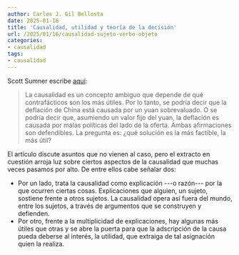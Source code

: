 ```yaml
---
author: Carlos J. Gil Bellosta
date: 2025-01-16
title: 'Causalidad, utilidad y teoría de la decisión'
url: /2025/01/16/causalidad-sujeto-verbo-objeto
categories:
- causalidad
tags:
- causalidad
---
```


Scott Sumner escribe [aquí](https://scottsumner.substack.com/p/the-china-malaise):

> La causalidad es un concepto ambiguo que depende de qué contrafácticos son los más útiles. Por lo tanto, se podría decir que la deflación de China está causada por un yuan sobrevaluado. O se podría decir que, asumiendo un valor fijo del yuan, la deflación es causada por malas políticas del lado de la oferta. Ambas afirmaciones son defendibles. La pregunta es: ¿qué solución es la más factible, la más útil?

El artículo discute asuntos que no vienen al caso, pero el extracto en cuestión arroja luz sobre ciertos aspectos de la causalidad que muchas veces pasamos por alto. De entre ellos cabe señalar dos:

- Por un lado, trata la causalidad como explicación ---o razón--- por la que ocurren ciertas cosas. Explicaciones que alguien, un sujeto, sostiene frente a otros sujetos. La causalidad opera así fuera del mundo, entre los sujetos, a través de argumentos que se construyen y defienden.
- Por otro, frente a la multiplicidad de explicaciones, hay algunas más útiles que otras y se abre la puerta para que la adscripción de la causa pueda deberse al interés, la utilidad, que extraiga de tal asignación quien la realiza.